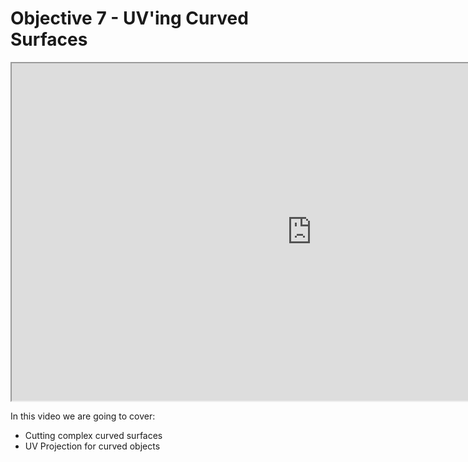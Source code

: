# Objective 7 - UV'ing Curved Surfaces

<p><iframe src="https://www.youtube.com/embed/oG1tupXpSrY?rel=0" width="960" height="540" allowfullscreen="allowfullscreen" allow="accelerometer; autoplay; clipboard-write; encrypted-media; gyroscope; picture-in-picture"></iframe></p>
<p>In this video we are going to cover:</p>
<ul>
<li>Cutting complex curved surfaces</li>
<li>UV Projection for curved objects</li>
</ul>